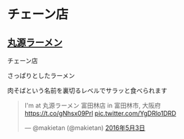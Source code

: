 # チェーン店

## [丸源ラーメン](http://www.syodai-marugen.jp/)

チェーン店

さっぱりとしたラーメン

肉そばという名前を裏切るレベルでサラッと食べられます

<blockquote class="twitter-tweet" data-lang="ja"><p lang="ja" dir="ltr">I&#39;m at 丸源ラーメン 富田林店 in 富田林市, 大阪府 <a href="https://t.co/gNhsx09Prl">https://t.co/gNhsx09Prl</a> <a href="https://t.co/YgDRlo1DRD">pic.twitter.com/YgDRlo1DRD</a></p>&mdash; @makietan (@makietan) <a href="https://twitter.com/makietan/status/727462099216158721">2016年5月3日</a></blockquote>
